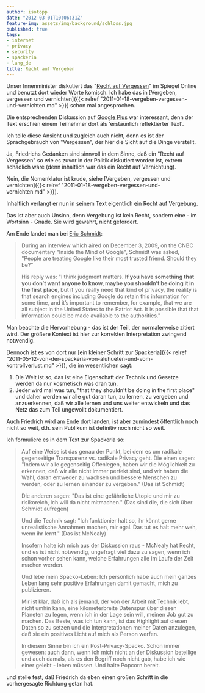 ```yaml
---
author: isotopp
date: "2012-03-01T10:06:31Z"
feature-img: assets/img/background/schloss.jpg
published: true
tags:
- internet
- privacy
- security
- spackeria
- lang_de
title: Recht auf Vergeben
---
```


Unser Innenminister diskutiert das "[Recht auf Vergessen](http://www.spiegel.de/netzwelt/netzpolitik/0,1518,817830,00.html)"
im Spiegel Online und benutzt dort wieder Worte komisch. 
Ich habe das in 
[Vergeben, vergessen und vernichten]({{< relref "2011-01-18-vergeben-vergessen-und-vernichten.md" >}})
schon mal angesprochen.

Die entsprechenden Diskussion auf 
[Google Plus](https://plus.google.com/u/0/117024231055768477646/posts/2bez2j9gcXf)
war interessant, denn der Text erschien einem Teilnehmer dort als
'erstaunlich reflektierter Text'.

Ich teile diese Ansicht und zugleich auch nicht, denn es ist der
Sprachgebrauch von "Vergessen", der hier die Sicht auf die Dinge verstellt.

Ja, Friedrichs Gedanken sind sinnvoll in dem Sinne, daß ein "Recht auf
Vergessen" so wie es zuvor in der Politik diskutiert worden ist, extrem
schädlich wäre (denn inhaltlich war das ein Recht auf Vernichtung).

Nein, die Nomenklatur ist krude, siehe 
[Vergeben, vergessen und vernichten]({{< relref "2011-01-18-vergeben-vergessen-und-vernichten.md" >}}).

Inhaltlich verlangt er nun in seinem Text eigentlich ein Recht auf
Vergebung.

Das ist aber auch Unsinn, denn Vergebung ist kein Recht, sondern eine - im
Wortsinn - Gnade.  Sie wird gewährt, nicht gefordert.

Am Ende landet man bei  [Eric Schmidt](http://en.wikipedia.org/wiki/Eric_Schmidt#Views):

> During an interview which aired on December 3, 2009, on the CNBC
> documentary "Inside the Mind of Google", Schmidt was asked, "People are
> treating Google like their most trusted friend.  Should they be?"
> 
> His reply was: "I think judgment matters.  **If you have something that
> you don’t want anyone to know, maybe you shouldn’t be doing it in the
> first place**, but if you really need that kind of privacy, the reality
> is that search engines including Google do retain this information for
> some time, and it’s important to remember, for example, that we are all
> subject in the United States to the Patriot Act.  It is possible that that
> information could be made available to the authorities."

Man beachte die Hervorhebung - das ist der Teil, der normalerweise zitiert
wird.  Der größere Kontext ist hier zur korrekten Interpretation zwingend
notwendig.

Dennoch ist es von dort nur 
[ein kleiner Schritt zur Spackeria]({{< relref "2011-05-12-von-der-spackeria-von-aluhueten-und-vom-kontrollverlust.md" >}}),
die im wesentlichen sagt: 

1. Die Welt ist so, das ist eine Eigenschaft der Technik und Gesetze werden
da nur kosmetisch was dran tun.
1. Jeder wird mal was tun, "that they shouldn't be doing in the first
place" und daher werden wir alle gut daran tun, zu lernen, zu vergeben und
anzuerkennen, daß wir alle lernen und uns weiter entwickeln und das Netz das
zum Teil ungewollt dokumentiert.

Auch Friedrich wird am Ende dort landen, ist aber zumindest öffentlich noch
nicht so weit, d.h.  sein Publikum ist definitiv noch nicht so weit.

Ich formuliere es in dem Text zur Spackeria so: 

> Auf eine Weise ist das genau der Punkt, bei dem es um radikale gegenseitige
> Transparenz vs.  radikale Privacy geht.  Die einen sagen: "Indem wir alle
> gegenseitig Offenlegen, haben wir die Möglichkeit zu erkennen, daß wir
> alle nicht immer perfekt sind, und wir haben die Wahl, daran entweder zu
> wachsen und bessere Menschen zu werden, oder zu lernen einander zu
> vergeben." (Das ist Schmidt)
> 
> Die anderen sagen: "Das ist eine gefährliche Utopie und mir zu
> risikoreich, ich will da nicht mitmachen." (Das sind die, die sich über
> Schmidt aufregen)
>
> Und die Technik sagt: "Ich funktionier halt so, ihr könnt gerne
> unrealistische Annahmen machen, mir egal.  Das tut es halt mehr weh, wenn
> ihr lernt." (Das ist McNealy)
> 
> Insofern halte ich mich aus der Diskussion raus - McNealy hat Recht, und
> es ist nicht notwendig, ungefragt viel dazu zu sagen, wenn ich schon
> vorher sehen kann, welche Erfahrungen alle im Laufe der Zeit machen
> werden.
> 
> Und lebe mein Spacko-Leben: Ich persönlich habe auch mein ganzes Leben
> lang sehr positive Erfahrungen damit gemacht, mich zu publizieren.
>
> Mir ist klar, daß ich als jemand, der von der Arbeit mit Technik lebt,
> nicht umhin kann, eine kilometerbreite Datenspur über diesen Planeten zu
> legen, wenn ich in der Lage sein will, meinen Job gut zu machen.  Das
> Beste, was ich tun kann, ist das Highlight auf diesen Daten so zu setzen
> und die Interpretationen meiner Daten anzulegen, daß sie ein positives
> Licht auf mich als Person werfen.
> 
> In diesem Sinne bin ich ein Post-Privacy-Spacko.  Schon immer gewesen:
> auch dann, wenn ich mich nicht an der Diskussion beteilige und auch
> damals, als es den Begriff noch nicht gab, habe ich wie einer gelebt -
> leben müssen.  Und halte Popcorn bereit.

und stelle fest, daß Friedrich da eben einen großen Schritt in die
vorhergesagte Richtung getan hat.
